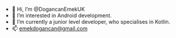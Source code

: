 - 👋 Hi, I’m @DogancanEmekUK
- 👀 I’m interested in Android development.
- 🌱 I’m currently a junior level developer, who specialises in Kotlin.
- 📫 emekdogancan@gmail.com

<!---
DogancanEmekUK/DogancanEmekUK is a ✨ special ✨ repository because its `README.md` (this file) appears on your GitHub profile.
You can click the Preview link to take a look at your changes.
--->
